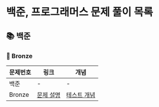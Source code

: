 #
# 백준, 프로그래머스 문제 풀이 목록
## 📚 백준
### 🚀 Bronze
| 문제번호 | 링크 | 개념 |
| ----- | ----- | ----- |
| 백준 | - | - |
| Bronze | [문제 설명](./%EB%B0%B1%EC%A4%80/Bronze/1000.%E2%80%85A%EF%BC%8BB/README.md) | [테스트 개념](./%EB%B0%B1%EC%A4%80/Bronze/1000.%E2%80%85A%EF%BC%8BB/%ED%85%8C%EC%8A%A4%ED%8A%B8%20%EA%B0%9C%EB%85%90.md) |

